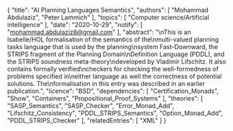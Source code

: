 {
    "title": "AI Planning Languages Semantics",
    "authors": [
        "Mohammad Abdulaziz",
        "Peter Lammich"
    ],
    "topics": [
        "Computer science/Artificial intelligence"
    ],
    "date": "2020-10-29",
    "notify": [
        "mohammad.abdulaziz8@gmail.com"
    ],
    "abstract": "\nThis is an Isabelle/HOL formalisation of the semantics of the\nmulti-valued planning tasks language that is used by the planning\nsystem Fast-Downward, the STRIPS fragment of the Planning Domain\nDefinition Language (PDDL), and the STRIPS soundness meta-theory\ndeveloped by Vladimir Lifschitz. It also contains formally verified\ncheckers for checking the well-formedness of problems specified in\neither language as well the correctness of potential solutions. The\nformalisation in this entry was described in an earlier publication.",
    "licence": "BSD",
    "dependencies": [
        "Certification_Monads",
        "Show",
        "Containers",
        "Propositional_Proof_Systems"
    ],
    "theories": [
        "SASP_Semantics",
        "SASP_Checker",
        "Error_Monad_Add",
        "Lifschitz_Consistency",
        "PDDL_STRIPS_Semantics",
        "Option_Monad_Add",
        "PDDL_STRIPS_Checker"
    ],
    "relatedEntries": [
        "XML"
    ]
}